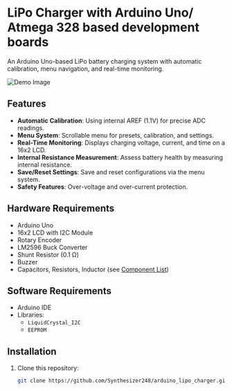 # LiPo Charger with Arduino Uno/ Atmega 328 based development boards

An Arduino Uno-based LiPo battery charging system with automatic calibration, menu navigation, and real-time monitoring.

![Demo Image](assets/images/lcd_menu.png)

## Features
- **Automatic Calibration**: Using internal AREF (1.1V) for precise ADC readings.
- **Menu System**: Scrollable menu for presets, calibration, and settings.
- **Real-Time Monitoring**: Displays charging voltage, current, and time on a 16x2 LCD.
- **Internal Resistance Measurement**: Assess battery health by measuring internal resistance.
- **Save/Reset Settings**: Save and reset configurations via the menu system.
- **Safety Features**: Over-voltage and over-current protection.

## Hardware Requirements
- Arduino Uno
- 16x2 LCD with I2C Module
- Rotary Encoder
- LM2596 Buck Converter
- Shunt Resistor (0.1 Ω)
- Buzzer
- Capacitors, Resistors, Inductor (see [Component List](Docs/ComponentList.md))

## Software Requirements
- Arduino IDE
- Libraries:
  - `LiquidCrystal_I2C`
  - `EEPROM`

## Installation
1. Clone this repository:
   ```bash
   git clone https://github.com/Synthesizer248/arduino_lipo_charger.git
